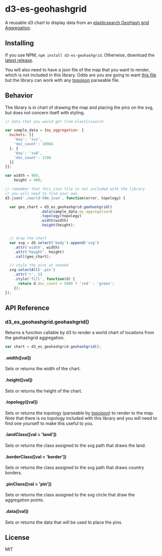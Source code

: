 # d3-es-geohashgrid

A reusable d3 chart to display data from an [elasticsearch GeoHash grid Aggregation](https://www.elastic.co/guide/en/elasticsearch/reference/current/search-aggregations-bucket-geohashgrid-aggregation.html).

## Installing

If you use NPM, `npm install d3-es-geohashgrid`. Otherwise, download the [latest release](https://github.com/kiernanmcgowan/d3-es-geohashgrid/releases/latest).

You will also need to have a json file of the map that you want to render, which is not included in this library. Odds are you are going to want [this file](http://bl.ocks.org/mbostock/raw/4090846/world-50m.json) but the library can work with any [topojson](https://github.com/mbostock/topojson) parseable file.

## Behavior

The library is in chart of drawing the map and placing the pins on the svg, but does not concern itself with styling.

```js
// data that you would get from elasticsearch

var sample_data = {my_aggregation: {
  buckets: [{
    'key': 'svz',
    'doc_count': 10964
  }, {
    'key': 'sv8',
    'doc_count': 3198
  }]
}};

var width = 960,
    height = 480;

// remember that this json file is not included with the library
// you will need to find your own
d3.json('./world-50m.json', function(error, topology) {

  var geo_chart = d3_es_geohashgrid.geohashgrid()
                .data(sample_data.my_aggregation)
                .topology(topology)
                .width(width)
                .height(height);


  // draw the chart
  var svg = d3.select('body').append('svg')
    .attr('width', width)
    .attr('height', height)
    .call(geo_chart);

  // style the pins at needed
  svg.selectAll('.pin')
    .attr('r', 5)
    .style('fill', function(d) {
      return d.doc_count > 5000 ? 'red' : 'green';
    });
});

```

## API Reference

### d3_es_geohashgrid.geohashgrid()

Returns a function callable by d3 to render a world chart of locations from the geohashgrid aggregation.

```js
var chart = d3_es_geohashgrid.geohashgrid();
```

#### .width([val])

Sets or returns the width of the chart.

#### .height([val])

Sets or returns the height of the chart.

#### .topology([val])

Sets or returns the topology (parseable by [topojson](https://github.com/mbostock/topojson)) to render to the map. *Note* that there is no topology included with this library and you will need to find one yourself to make this useful to you.

#### .landClass([val = 'land'])

Sets or returns the class assigned to the svg path that draws the land.

#### .borderClass([val = 'border'])

Sets or returns the class assigned to the svg path that draws country borders.

#### .pinClass([val = 'pin'])

Sets or returns the class assigned to the svg circle that draw the aggregation points.

#### .data([val])

Sets or returns the data that will be used to place the pins.

## License

MIT